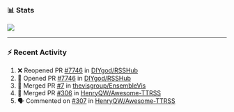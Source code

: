 ### :bar_chart: Stats

<a href="#">
  <img align="center" src="https://github-readme-stats.vercel.app/api?username=henryqw&count_private=true&show_icons=true" />
</a>
<!-- <a href="#">
  <img align="center" src="https://github-readme-stats-git-master.henryqw.vercel.app/api/top-langs/?username=HenryQW&layout=compact" />
</a> -->

---

### :zap: Recent Activity

<!--START_SECTION:activity-->

1. ❌ Reopened PR [#7746](https://github.com/DIYgod/RSSHub/pull/7746) in [DIYgod/RSSHub](https://github.com/DIYgod/RSSHub)
2. 💪 Opened PR [#7746](https://github.com/DIYgod/RSSHub/pull/7746) in [DIYgod/RSSHub](https://github.com/DIYgod/RSSHub)
3. 🎉 Merged PR [#7](https://github.com/thevisgroup/EnsembleVis/pull/7) in [thevisgroup/EnsembleVis](https://github.com/thevisgroup/EnsembleVis)
4. 🎉 Merged PR [#306](https://github.com/HenryQW/Awesome-TTRSS/pull/306) in [HenryQW/Awesome-TTRSS](https://github.com/HenryQW/Awesome-TTRSS)
5. 🗣 Commented on [#307](https://github.com/HenryQW/Awesome-TTRSS/issues/307) in [HenryQW/Awesome-TTRSS](https://github.com/HenryQW/Awesome-TTRSS)
<!--END_SECTION:activity-->
